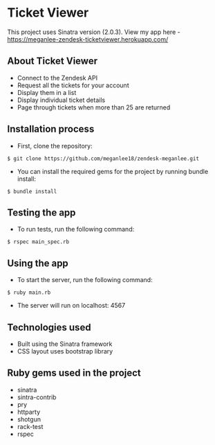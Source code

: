 # Ticket Viewer
This project uses Sinatra version (2.0.3).
View my app here - https://meganlee-zendesk-ticketviewer.herokuapp.com/

## About Ticket Viewer
- Connect to the Zendesk API
- Request all the tickets for your account
- Display them in a list
- Display individual ticket details
- Page through tickets when more than 25 are returned

## Installation process
- First, clone the repository:
```
$ git clone https://github.com/meganlee18/zendesk-meganlee.git
```
- You can install the required gems for the project by running bundle install:
```
$ bundle install
```

## Testing the app
- To run tests, run the following command:
```
$ rspec main_spec.rb
```

## Using the app
- To start the server, run the following command:
```
$ ruby main.rb
```
- The server will run on localhost: 4567

## Technologies used
- Built using the Sinatra framework
- CSS layout uses bootstrap library

## Ruby gems used in the project
- sinatra
- sintra-contrib
- pry
- httparty
- shotgun
- rack-test
- rspec